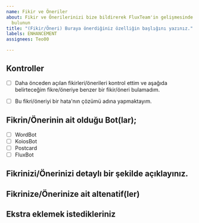 ```yaml
---
name: Fikir ve Öneriler
about: Fikir ve Önerilerinizi bize bildirerek FluxTeam'in gelişmesinde sizde katkıda
  bulunun
title: "(Fikir/Öneri) Buraya önerdiğiniz özelliğin başlığını yazınız."
labels: ENHANCEMENT
assignees: Teo00

---
```


## Kontroller
- [ ] Daha önceden açılan fikirleri/önerileri kontrol ettim ve aşağıda belirteceğim fikre/öneriye benzer bir fikir/öneri bulamadım. <!-- Köşeli parantezin içine 'X' yazınız -->
- [ ] Bu fikri/öneriyi bir hata'nın çözümü adına yapmaktayım. <!-- Köşeli parantezin içine 'X' yazınız -->


## Fikrin/Önerinin ait olduğu Bot(lar);
<!-- Köşeli parantezin içine 'X' yazınız -->
- [ ] WordBot
- [ ] KoiosBot
- [ ] Postcard
- [ ] FluxBot

## Fikrinizi/Önerinizi detaylı bir şekilde açıklayınız.
<!-- Fikrinizin/Önerinizi öz, temiz ve detaylı bir açıklaması 
bizim bu fikir/öneri hakkında daha fazla bir bilgi sahibi olmamıza
ve anlamlandırmamıza yardımcı olacaktır -->

## Fikrinize/Önerinize ait altenatif(ler)
<!-- Eğer bir alternatife sahip değilseniz "Bu fikrime/önerime ait bir alternatif yoktur." yazınız -->

## Ekstra eklemek istedikleriniz
<!-- Bu fikrinize/önerinize ait ekstra eklemek istediklerinizi (Resim/Video/Konsept tasarımı gibi) lütfen buraya ekleyiniz -->
